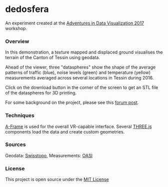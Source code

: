 # dedosfera

An experiment created at the [Adventures in Data Visualization 2017](https://www.maind.supsi.ch/workshops/2017/2017-03-08-adventures-in-data-visualization-2017.html) workshop. 

### Overview

In this demonstration, a texture mapped and displaced ground visualises the terrain of the Canton of Tessin using geodata.

Ahead of the viewer, three "dataspheres" show the shape of the average patterns of traffic (blue), noise levels (green) and temperature (yellow) measurements averaged across several locations in Tessin during 2016.

Click on the download button in the corner of the screen to get an STL file of the dataspheres for 3D printing.

For some background on the project, please see this [forum post](https://forum.schoolofdata.ch/t/10-7-adv17-virtual-reality-workshop/245/6).

### Techniques

[A-Frame](https://aframe.io) is used for the overall VR-capable interface. Several [THREE.js](https://threejs.org/) components load the data and create custom geometries.

### Sources

Geodata: [Swisstopo](http://geo.admin.ch), Measurements: [OASI](http://www.oasi.ti.ch/web/dati/traffico.html)

### License

This project is open source under the [MIT License](LICENSE)
